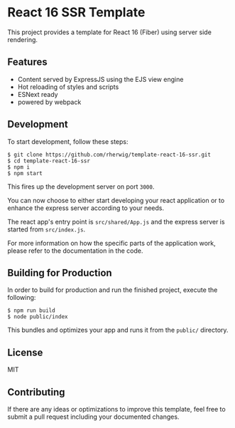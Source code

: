# React 16 SSR Template
This project provides a template for React 16 (Fiber) using server
side rendering.

## Features
* Content served by ExpressJS using the EJS view engine
* Hot reloading of styles and scripts
* ESNext ready
* powered by webpack

## Development
To start development, follow these steps:

```
$ git clone https://github.com/rherwig/template-react-16-ssr.git
$ cd template-react-16-ssr
$ npm i
$ npm start
```

This fires up the development server on port `3000`.

You can now choose to either start developing your react application or
to enhance the express server according to your needs.

The react app's entry point is `src/shared/App.js` and the express
server is started from `src/index.js`.

For more information on how the specific parts of the application work,
please refer to the documentation in the code.

## Building for Production
In order to build for production and run the finished project, execute
the following:

```
$ npm run build
$ node public/index
```

This bundles and optimizes your app and runs it from the `public/`
directory.

## License
MIT

## Contributing
If there are any ideas or optimizations to improve this template,
feel free to submit a pull request including your documented changes.
